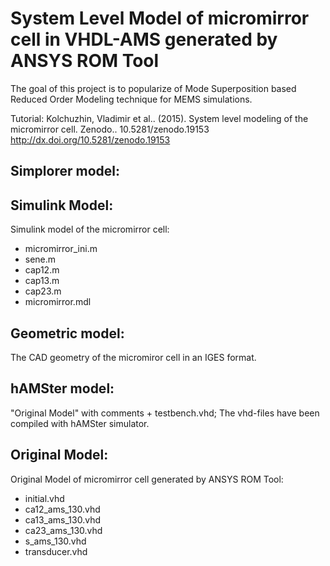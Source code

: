 System Level Model of micromirror cell in VHDL-AMS generated by ANSYS ROM Tool
==============================================================================


The goal of this project is to popularize of Mode Superposition based Reduced Order Modeling technique for MEMS simulations.

Tutorial:
Kolchuzhin, Vladimir et al.. (2015). System level modeling of the micromirror cell. Zenodo.. 10.5281/zenodo.19153
http://dx.doi.org/10.5281/zenodo.19153


Simplorer model:
----------------


Simulink Model:
---------------

  Simulink model of the micromirror cell:
   * micromirror_ini.m
   * sene.m
   * cap12.m
   * cap13.m
   * cap23.m
   * micromirror.mdl

Geometric model:
----------------

  The CAD geometry of the micromiror cell in an IGES format.

hAMSter model:
--------------

  "Original Model" with comments + testbench.vhd;
  The vhd-files have been compiled with hAMSter simulator.

Original Model:
---------------

  Original Model of micromirror cell generated by ANSYS ROM Tool:
   * initial.vhd
   * ca12_ams_130.vhd
   * ca13_ams_130.vhd
   * ca23_ams_130.vhd
   * s_ams_130.vhd
   * transducer.vhd
